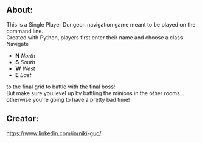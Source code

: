 ## About:
This is a Single Player Dungeon navigation game meant to be played on the command line. </br>
Created with Python, players first enter their name and choose a class </br>
Navigate </br>

- **N** *North* 
- **S** *South* 
- **W** *West* 
- **E** *East* </br>

to the final grid to battle with the final boss! </br>
But make sure you level up by battling the minions in the other rooms... otherwise you're going to have a pretty bad time! </br>



## Creator:
https://www.linkedin.com/in/niki-guo/
